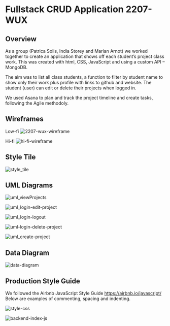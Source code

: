 # Fullstack CRUD Application 2207-WUX

## Overview
As a group (Patrica Solis, India Storey and Marian Arnot) we worked together to create an application that shows off each student’s project class work.
This was created with html, CSS, JavaScript and using a custom API – MongoDB. 

The aim was to list all class students, a function to filter by student name to show only their work plus profile with links to github and website.
The student (user) can edit or delete their projects when logged in.

We used Asana to plan and track the project timeline and create tasks, following the Agile methodoly.

## Wireframes
Low-fi
![2207-wux-wireframe](https://user-images.githubusercontent.com/115663122/225496302-50c6cbc7-fff5-4b70-b552-257a0677068b.png)

Hi-fi
![hi-fi-wireframe](https://user-images.githubusercontent.com/115663122/225505074-9b7a124f-d782-4bb0-9e31-30e5461cc3cd.png)

## Style Tile
![style_tile](https://user-images.githubusercontent.com/115663122/225504562-8e16cdee-9d4d-4255-8c55-441b365419a7.png)

## UML Diagrams
![uml_viewProjects](https://user-images.githubusercontent.com/115663122/225497551-63fc9fb4-a6bb-4b02-9f69-685f9f37a931.png)

![uml_login-edit-project](https://user-images.githubusercontent.com/115663122/225497685-7196ff88-c514-4f5f-9473-2c15e2c3dffa.png)

![uml_login-logout](https://user-images.githubusercontent.com/115663122/225497736-0411d4f6-c2a7-434f-93c0-e860fac1ba8b.png)

![uml-login-delete-project](https://user-images.githubusercontent.com/115663122/225497797-8f3d1318-5148-4e77-99c6-71fb13ef1525.png)

![uml_create-project](https://user-images.githubusercontent.com/115663122/225497821-1d0efab5-1d74-4e7e-9dcf-c6b189c4a7d1.png)

## Data Diagram
![data-diagram](https://user-images.githubusercontent.com/115663122/225505345-5ca8c4c0-0777-4e84-9adb-4687adc1d26a.png)

## Production Style Guide
We followed the Airbnb JavaScript Style Guide https://airbnb.io/javascript/
Below are examples of commenting, spacing and indenting.

![style-css](https://user-images.githubusercontent.com/115663122/225503071-ed1a6349-71d0-482f-98a9-f56d1552a9dc.png)

![backend-index-js](https://user-images.githubusercontent.com/115663122/225503267-ecfcae5d-cb19-4c3a-bd02-bd8b0c4ad5a1.png)


